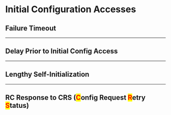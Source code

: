 # Initial Configuration Accesses

## Failure Timeout

***

## Delay Prior to Initial Config Access

***

## Lengthy Self-Initialization

***

## RC Response to CRS (<mark style="color:red;">C</mark>onfig Request <mark style="color:red;">R</mark>etry <mark style="color:red;">S</mark>tatus)
